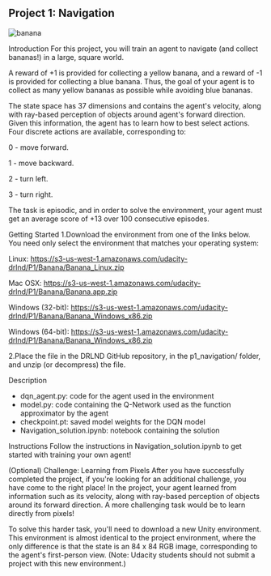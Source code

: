 ## Project 1: Navigation

![banana](https://user-images.githubusercontent.com/30608533/68388421-9fabf380-0171-11ea-8a79-71bbcf901e5d.gif)


Introduction
For this project, you will train an agent to navigate (and collect bananas!) in a large, square world.

A reward of +1 is provided for collecting a yellow banana, and a reward of -1 is provided for collecting a blue banana. Thus, the goal of your agent is to collect as many yellow bananas as possible while avoiding blue bananas.

The state space has 37 dimensions and contains the agent's velocity, along with ray-based perception of objects around agent's forward direction. Given this information, the agent has to learn how to best select actions. Four discrete actions are available, corresponding to:

0 - move forward.

1 - move backward.

2 - turn left.

3 - turn right.

The task is episodic, and in order to solve the environment, your agent must get an average score of +13 over 100 consecutive episodes.

Getting Started
1.Download the environment from one of the links below. You need only select the environment that matches your operating system:

Linux: https://s3-us-west-1.amazonaws.com/udacity-drlnd/P1/Banana/Banana_Linux.zip

Mac OSX: https://s3-us-west-1.amazonaws.com/udacity-drlnd/P1/Banana/Banana.app.zip

Windows (32-bit): https://s3-us-west-1.amazonaws.com/udacity-drlnd/P1/Banana/Banana_Windows_x86.zip

Windows (64-bit): https://s3-us-west-1.amazonaws.com/udacity-drlnd/P1/Banana/Banana_Windows_x86.zip

2.Place the file in the DRLND GitHub repository, in the p1_navigation/ folder, and unzip (or decompress) the file.

Description
- dqn_agent.py: code for the agent used in the environment
- model.py: code containing the Q-Network used as the function approximator by the agent
- checkpoint.pt: saved model weights for the DQN model
- Navigation_solution.ipynb: notebook containing the solution

Instructions
Follow the instructions in Navigation_solution.ipynb to get started with training your own agent!


(Optional) Challenge: Learning from Pixels
After you have successfully completed the project, if you're looking for an additional challenge, you have come to the right place! 
In the project, your agent learned from information such as its velocity, along with ray-based perception of objects around its forward direction.
A more challenging task would be to learn directly from pixels!

To solve this harder task, you'll need to download a new Unity environment. This environment is almost identical to the project environment, 
where the only difference is that the state is an 84 x 84 RGB image, corresponding to the agent's first-person view. (Note: Udacity students should not submit a project with this new environment.)
